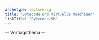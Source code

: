 ```yaml
---
archetype: lecture-cg
title: "Bytecode und Virtuelle Maschinen"
linkTitle: "Bytecode/VM"
---
```



-- Vortragsthema --

<!-- Material in alter Veranstaltung vorhanden -->
